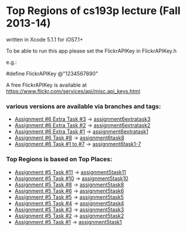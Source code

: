 # Top Regions of cs193p lecture (Fall 2013-14)

written in Xcode 5.1.1 for iOS7.1+


To be able to run this app please set the FlickrAPIKey in FlickrAPIKey.h

e.g.:

\#define FlickrAPIKey @"1234567890"

A free FlickrAPIKey is available at
   https://www.flickr.com/services/api/misc.api_keys.html


### various versions are available via branches and tags:

+ [Assignment #6 Extra Task #3](http://cs193p.m2m.at/cs193p-assignment-6-extra-task-3-fall-2013-14/) -> [assignment6extratask3](https://github.com/m2mtech/topregions/tree/assignment6extratask3)
+ [Assignment #6 Extra Task #2](http://cs193p.m2m.at/cs193p-assignment-6-extra-task-2-fall-2013-14/) -> [assignment6extratask2](https://github.com/m2mtech/topregions/tree/assignment6extratask2)
+ [Assignment #6 Extra Task #1](http://cs193p.m2m.at/cs193p-assignment-6-extra-task-1-fall-2013-14/) -> [assignment6extratask1](https://github.com/m2mtech/topregions/tree/assignment6extratask1)
+ [Assignment #6 Task #8](http://cs193p.m2m.at/cs193p-assignment-6-task-8-fall-2013-14/) -> [assignment6task8](https://github.com/m2mtech/topregions/tree/assignment6task8)
+ [Assignment #6 Task #1 to #7](http://cs193p.m2m.at/tag/cs193p+assignment-6+task-1-7+2013-14/) -> [assignment6task1-7](https://github.com/m2mtech/topregions/tree/assignment6task1-7)

### Top Regions is based on Top Places:

+ [Assignment #5 Task #11](http://cs193p.m2m.at/cs193p-assignment-5-task-11-fall-2013-14/) -> [assignment5task11](https://github.com/m2mtech/topplaces-2013-14/tree/assignment5task11)
+ [Assignment #5 Task #10](http://cs193p.m2m.at/cs193p-assignment-5-task-10-fall-2013-14/) -> [assignment5task10](https://github.com/m2mtech/topplaces-2013-14/tree/assignment5task10)
+ [Assignment #5 Task #8](http://cs193p.m2m.at/cs193p-assignment-5-task-8-fall-2013-14/) -> [assignment5task8](https://github.com/m2mtech/topplaces-2013-14/tree/assignment5task8)
+ [Assignment #5 Task #6](http://cs193p.m2m.at/cs193p-assignment-5-task-6-fall-2013-14/) -> [assignment5task6](https://github.com/m2mtech/topplaces-2013-14/tree/assignment5task6)
+ [Assignment #5 Task #5](http://cs193p.m2m.at/cs193p-assignment-5-task-5-fall-2013-14/) -> [assignment5task5](https://github.com/m2mtech/topplaces-2013-14/tree/assignment5task5)
+ [Assignment #5 Task #4](http://cs193p.m2m.at/cs193p-assignment-5-task-4-fall-2013-14/) -> [assignment5task4](https://github.com/m2mtech/topplaces-2013-14/tree/assignment5task4)
+ [Assignment #5 Task #3](http://cs193p.m2m.at/cs193p-assignment-5-task-3-fall-2013-14/) -> [assignment5task3](https://github.com/m2mtech/topplaces-2013-14/tree/assignment5task3)
+ [Assignment #5 Task #2](http://cs193p.m2m.at/cs193p-assignment-5-task-2-fall-2013-14/) -> [assignment5task2](https://github.com/m2mtech/topplaces-2013-14/tree/assignment5task2)
+ [Assignment #5 Task #1](http://cs193p.m2m.at/cs193p-assignment-5-task-1-fall-2013-14/) -> [assignment5task1](https://github.com/m2mtech/topplaces-2013-14/tree/assignment5task1)
